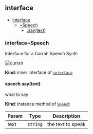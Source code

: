 <a name="module_interface"></a>

## interface

* [interface](#module_interface)
    * [~Speech](#module_interface..Speech)
        * [.say(text)](#module_interface..Speech+say)

<a name="module_interface..Speech"></a>

### interface~Speech
Interface for a Currah Speech Synth

![currah](http://ecx.images-amazon.com/images/I/41NReuJn%2BGL._SX300_.jpg)

**Kind**: inner interface of <code>[interface](#module_interface)</code>  
<a name="module_interface..Speech+say"></a>

#### speech.say(text)
what to say

**Kind**: instance method of <code>[Speech](#module_interface..Speech)</code>  

| Param | Type | Description |
| --- | --- | --- |
| text | <code>string</code> | the text to speak |

